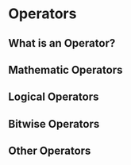 # Operators

## What is an Operator?
## Mathematic Operators
## Logical Operators
## Bitwise Operators
## Other Operators